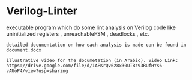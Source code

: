 # Verilog-Linter
executable program which do some lint analysis on Verilog code like uninitialized registers , unreachableFSM , deadlocks , etc.

```
detailed documentation on how each analysis is made can be found in document.docx

illustrative video for the documetation (in Arabic). Video Link: https://drive.google.com/file/d/1APKrQv6z8x30UTBz93RUfHYs6-vAUoP4/view?usp=sharing
```
